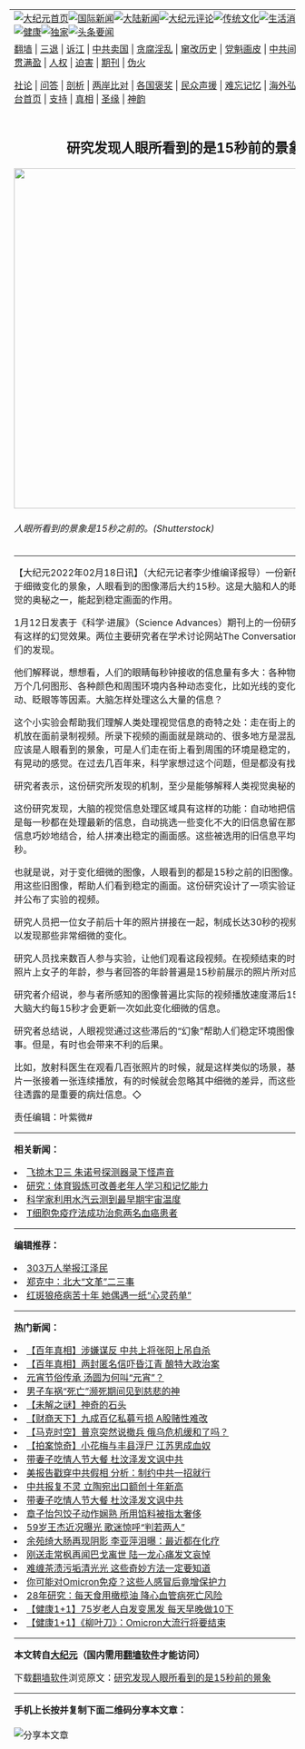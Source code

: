 <a name="1" id="1" target="_blank"></a><span id="1"></span>
<table align=center border="0"><tr><td colspan="2" VALIGN=TOP><a href="https://github.com/ixqzii3401/djy/blob/master/gb/nf1351518.md#1"><img src="https://raw.githubusercontent.com/ixqzii3401/www/master/t/djy/1.jpg" title="大纪元首页" alt="大纪元首页"></a><a href="https://github.com/ixqzii3401/djy/blob/master/gb/n24hr.md#1"><img src="https://raw.githubusercontent.com/ixqzii3401/www/master/t/djy/3.jpg" title="国际新闻" alt="国际新闻"></a><a href="https://github.com/ixqzii3401/djy/blob/master/gb/nsc413.md#1"><img src="https://raw.githubusercontent.com/ixqzii3401/www/master/t/djy/4.jpg" title="大陆新闻" alt="大陆新闻"></a><a href="https://github.com/ixqzii3401/djy/blob/master/gb/news392.md#1"><img src="https://raw.githubusercontent.com/ixqzii3401/www/master/t/djy/5.jpg" title="大纪元评论" alt="大纪元评论"></a><a href="https://github.com/ixqzii3401/djy/blob/master/gb/news2007.md#1"><img src="https://raw.githubusercontent.com/ixqzii3401/www/master/t/djy/6.jpg" title="传统文化" alt="传统文化"></a><a href="https://github.com/ixqzii3401/djy/blob/master/gb/news2008.md#1"><img src="https://raw.githubusercontent.com/ixqzii3401/www/master/t/djy/7.jpg" title="生活消费" alt="生活消费"></a><a href="https://github.com/ixqzii3401/djy/blob/master/gb/ncyule.md#1"><img src="https://raw.githubusercontent.com/ixqzii3401/www/master/t/djy/8.jpg" title="娱乐休闲" alt="娱乐休闲"></a><a href="https://github.com/ixqzii3401/djy/blob/master/gb/nsc1002.md#1"><img src="https://raw.githubusercontent.com/ixqzii3401/www/master/t/djy/9.jpg" title="健康" alt="健康"></a><a href="https://github.com/ixqzii3401/djy/blob/master/gb/nf6092.md#1"><img src="https://raw.githubusercontent.com/ixqzii3401/www/master/t/djy/10a.jpg" title="独家" alt="独家"></a><a href="https://github.com/ixqzii3401/djy/blob/master/gb/nf4514.md#1"><img src="https://raw.githubusercontent.com/ixqzii3401/www/master/t/djy/12a.jpg" title="头条要闻" alt="头条要闻"></a></td></tr>
<tr><td colspan="2" VALIGN=TOP><a target="_blank" href="https://github.com/ixqzii3401/www/blob/master/README.md?zsrh#1">翻墙</a> | <a target="_blank" href="https://github.com/ixqzii3401/djy/blob/master/gb/nf5657.md#1">三退</a> | <a target="_blank" href="https://github.com/ixqzii3401/djy/blob/master/gb/nf6124.md#1">诉江</a> | <a target="_blank" href="https://github.com/ixqzii3401/djy/blob/master/gb/nf1176117.md#1">中共卖国</a> | <a target="_blank" href="https://github.com/ixqzii3401/djy/blob/master/gb/nf5773.md#1">贪腐淫乱</a> | <a target="_blank" href="https://github.com/ixqzii3401/djy/blob/master/gb/nf1176115.md#1">窜改历史</a> | <a target="_blank" href="https://github.com/ixqzii3401/djy/blob/master/gb/nf1176107.md#1">党魁画皮</a> | <a target="_blank" href="https://github.com/ixqzii3401/djy/blob/master/gb/nf1320400.md#1">中共间谍</a> | <a target="_blank" href="https://github.com/ixqzii3401/djy/blob/master/gb/nf1176114.md#1">破坏传统</a> | <a target="_blank" href="https://github.com/ixqzii3401/ntdtv/blob/master/gb/prog447_1.md#1">恶贯满盈</a> | <a target="_blank" href="https://github.com/ixqzii3401/djy/blob/master/gb/ncid278.md#1">人权</a> | <a target="_blank" href="https://github.com/ixqzii3401/djy/blob/master/gb/nf1176111.md#1">迫害</a> | <a target="_blank" href="https://gitlab.com/szzdlab/mh-qikan/blob/master/README.md#1">期刊</a> | <a target="_blank" href="https://github.com/ixqzii3401/djy/blob/master/gb/nf5562.md#1">伪火</a></p><p><a target="_blank" href="https://github.com/ixqzii3401/djy/blob/master/gb/9p.md#1">社论</a> | <a target="_blank" href="https://github.com/ixqzii3401/djy/blob/master/gb/nf4378.md#1">问答</a> | <a target="_blank" href="https://github.com/ixqzii3401/djy/blob/master/gb/nf5792.md#1">剖析</a> | <a target="_blank" href="https://github.com/ixqzii3401/djy/blob/master/gb/nf5735.md#1">两岸比对</a> | <a target="_blank" href="https://github.com/ixqzii3401/djy/blob/master/gb/nf6119.md#1">各国褒奖</a> | <a target="_blank" href="https://github.com/ixqzii3401/djy/blob/master/gb/nf6120.md#1">民众声援</a> | <a target="_blank" href="https://github.com/ixqzii3401/djy/blob/master/gb/nf1188594.md#1">难忘记忆</a> | <a target="_blank" href="https://github.com/ixqzii3401/djy/blob/master/gb/nf3180.md#1">海外弘传</a> | <a target="_blank" href="https://github.com/ixqzii3401/djy/blob/master/gb/nf5410.md#1">万人上访</a> | <a target="_blank" href="https://github.com/ixqzii3401/www/blob/master/README.md?zsrh#1">平台首页</a> | <a target="_blank" href="https://github.com/ixqzii3401/djy/blob/master/gb/nf4386.md#1">支持</a> | <a target="_blank" href="https://github.com/ixqzii3401/djy/blob/master/gb/nf4389.md#1">真相</a> | <a target="_blank" href="https://github.com/ixqzii3401/djy/blob/master/gb/nf5790.md#1">圣缘</a> | <a target="_blank" href="https://github.com/ixqzii3401/djy/blob/master/gb/nf4786.md#1">神韵</a></td></tr>
<tr><td VALIGN=TOP width="626"><h2 align=center>研究发现人眼所看到的是15秒前的景象</h2>
<img width="600" src="https://i.epochtimes.com/assets/uploads/2022/02/id13586741-eyes-600x400.jpg" />
<h6>人眼所看到的景象是15秒之前的。(Shutterstock) 
</h6>
<hr>
	<p>【大纪元2022年02月18日讯】（大纪元记者李少维编译报导）一份新研究发现，对于细微变化的景象，人眼看到的图像滞后大约15秒。这是<ahref="https://github.com/ixqzii3401/djy/blob/master/gb/tag/%E5%A4%A7%E8%84%91.md#1">大脑</a>和人的眼睛配合产生<ahref="https://github.com/ixqzii3401/djy/blob/master/gb/tag/%E8%A7%86%E8%A7%89.md#1">视觉</a>的奥秘之一，能起到稳定画面的作用。</p>
<p>1月12日发表于《科学·进展》（Science Advances）期刊上的一份研究揭示了人眼具有这样的幻觉效果。两位主要研究者在学术讨论网站The Conversation撰文介绍了他们的发现。</p>
<p>他们解释说，想想看，人们的眼睛每秒钟接收的信息量有多大：各种物体上多达几百万个几何图形、各种颜色和周围环境内各种动态变化，比如光线的变化、眼球的转动、眨眼等等因素。<ahref="https://github.com/ixqzii3401/djy/blob/master/gb/tag/%E5%A4%A7%E8%84%91.md#1">大脑</a>怎样处理这么大量的信息？</p>
<p>这个小实验会帮助我们理解人类处理<ahref="https://github.com/ixqzii3401/djy/blob/master/gb/tag/%E8%A7%86%E8%A7%89.md#1">视觉</a>信息的奇特之处：走在街上的时候，拿出手机放在面前录制视频。所录下视频的画面就是跳动的、很多地方是混乱的。这其实就应该是人眼看到的景象，可是人们走在街上看到周围的环境是稳定的，并不觉得街景有晃动的感觉。在过去几百年来，科学家想过这个问题，但是都没有找到答案。</p>
<p>研究者表示，这份研究所发现的机制，至少是能够解释人类视觉奥秘的原因之一。</p>
<p>这份研究发现，大脑的视觉信息处理区域具有这样的功能：自动地把信息过滤，并不是每一秒都在处理最新的信息，自动挑选一些变化不大的旧信息留在那里，这样新旧信息巧妙地结合，给人拼凑出稳定的画面感。这些被选用的旧信息平均滞后大约15秒。</p>
<p>也就是说，对于变化细微的图像，人眼看到的都是15秒之前的旧图像。人脑巧妙地利用这些旧图像，帮助人们看到稳定的画面。这份研究设计了一项实验证明这个机制，并公布了<ahref="https://youtu.be/cLqVwvdOzuk" target="_blank" rel="noopener noreferrer">实验的视频</a>。</p>
<p>研究人员把一位女子前后十年的照片拼接在一起，制成长达30秒的视频。人们的确难以发现那些非常细微的变化。</p>
<p>研究人员找来数百人参与实验，让他们观看这段视频。在视频结束的时候问他们此时照片上女子的年龄，参与者回答的年龄普遍是15秒前展示的照片所对应的年龄。</p>
<p>研究者介绍说，参与者所感知的图像普遍比实际的视频播放速度滞后15秒，这是因为大脑大约每15秒才会更新一次如此变化细微的信息。</p>
<p>研究者总结说，人眼视觉通过这些滞后的“幻象”帮助人们稳定环境图像，这当然是好事。但是，有时也会带来不利的后果。</p>
<p>比如，放射科医生在观看几百张照片的时候，就是这样类似的场景，基本上一致的照片一张接着一张连续播放，有的时候就会忽略其中细微的差异，而这些细微的变化往往透露的是重要的病灶信息。◇</p>
<p>责任编辑：叶紫微#</p>
	
<hr>


<strong>相关新闻：</strong>
<li><a href="https://github.com/ixqzii3401/djy/blob/master/gb/22/2/18/n13586724.md#1">飞掠木卫三 朱诺号探测器录下怪声音</a></li>
<li><a href="https://github.com/ixqzii3401/djy/blob/master/gb/22/2/17/n13583794.md#1">研究：体育锻炼可改善老年人学习和记忆能力</a></li>
<li><a href="https://github.com/ixqzii3401/djy/blob/master/gb/22/2/17/n13582722.md#1">科学家利用水汽云测到最早期宇宙温度</a></li>
<li><a href="https://github.com/ixqzii3401/djy/blob/master/gb/22/2/17/n13582712.md#1">T细胞免疫疗法成功治愈两名血癌患者</a></li>
<hr>


<strong>编辑推荐：</strong>
<li><a href="https://github.com/upjkzu3674/djy/blob/master/gb/18/12/9/n10900044.md?dfh#1" target="_blank">303万人举报江泽民</a></li><li><a href="https://github.com/tsiac2612/djy/blob/master/gb/18/2/7/n10121258.md#1" target="_blank">郑克中：北大“文革”二三事</a></li><li><a href="https://github.com/tsiac2612/djy/blob/master/gb/19/1/22/n10994483.md#1" target="_blank">红斑狼疮病苦十年 她偶遇一纸“心灵药单”</a></li>
<hr>

<strong>热门新闻：</strong>
<li><a href="https://github.com/ixqzii3401/djy/blob/master/gb/22/2/4/n13555508.md#1">【百年真相】涉嫌谋反 中共上将张阳上吊自杀</a></li>
<li><a href="https://github.com/ixqzii3401/djy/blob/master/gb/22/2/8/n13563590.md#1">【百年真相】两封匿名信吓昏江青 酿特大政治案</a></li>
<li><a href="https://github.com/ixqzii3401/djy/blob/master/gb/22/2/10/n13567902.md#1">元宵节俗传承 汤圆为何叫“元宵”？</a></li>
<li><a href="https://github.com/ixqzii3401/djy/blob/master/gb/22/2/11/n13570720.md#1">男子车祸“死亡”濒死期间见到慈悲的神</a></li>
<li><a href="https://github.com/ixqzii3401/djy/blob/master/gb/22/2/3/n13553481.md#1">【未解之谜】神奇的石头</a></li>
<li><a href="https://github.com/ixqzii3401/djy/blob/master/gb/22/2/17/n13585096.md#1">【财商天下】九成百亿私募亏损 A股赌性难改</a></li>
<li><a href="https://github.com/ixqzii3401/djy/blob/master/gb/22/2/17/n13584145.md#1">【马克时空】普京突然说撤兵 俄乌危机缓和了吗？</a></li>
<li><a href="https://github.com/ixqzii3401/djy/blob/master/gb/22/2/17/n13584843.md#1">【拍案惊奇】小花梅与丰县浮尸 江苏男成血奴</a></li>
<li><a href="https://github.com/ixqzii3401/djy/blob/master/gb/22/2/15/n13579538.md#1">带妻子吃情人节大餐 杜汶泽发文讽中共</a></li>
<li><a href="https://github.com/ixqzii3401/djy/blob/master/gb/22/2/15/n13579087.md#1">美报告戳穿中共假相 分析：制约中共一招就行</a></li>
<li><a href="https://github.com/ixqzii3401/djy/blob/master/gb/22/2/16/n13580817.md#1">中共报复不灵 立陶宛出口额创十年新高</a></li>
<li><a href="https://github.com/ixqzii3401/djy/blob/master/gb/22/2/15/n13579538.md#1">带妻子吃情人节大餐 杜汶泽发文讽中共</a></li>
<li><a href="https://github.com/ixqzii3401/djy/blob/master/gb/22/2/15/n13579321.md#1">章子怡包饺子动作娴熟 所用馅料被指太奢侈</a></li>
<li><a href="https://github.com/ixqzii3401/djy/blob/master/gb/22/2/16/n13582307.md#1">59岁王杰近况曝光 歌迷惊呼“判若两人”</a></li>
<li><a href="https://github.com/ixqzii3401/djy/blob/master/gb/22/2/16/n13580570.md#1">余苑绮大肠再现阴影 李亚萍泪曝：最近都在化疗</a></li>
<li><a href="https://github.com/ixqzii3401/djy/blob/master/gb/22/2/17/n13583853.md#1">刚送走常枫再闻巴戈离世 陆一龙心痛发文哀悼</a></li>
<li><a href="https://github.com/ixqzii3401/djy/blob/master/gb/22/2/15/n13579523.md#1">难缠茶渍污垢清光光 这些奇妙方法一定要知道</a></li>
<li><a href="https://github.com/ixqzii3401/djy/blob/master/gb/22/2/13/n13574357.md#1">你可能对Omicron免疫？这些人感冒后竟增保护力</a></li>
<li><a href="https://github.com/ixqzii3401/djy/blob/master/gb/22/2/14/n13576016.md#1">28年研究：每天食用橄榄油 降心血管病死亡风险</a></li>
<li><a href="https://github.com/ixqzii3401/djy/blob/master/gb/22/2/17/n13584419.md#1">【健康1+1】75岁老人白发变黑发 每天早晚做10下</a></li>
<li><a href="https://github.com/ixqzii3401/djy/blob/master/gb/22/2/15/n13577415.md#1">【健康1+1】《柳叶刀》：Omicron大流行将要结束</a></li>
<hr>

<strong>本文转自<a href="https://www.epochtimes.com">大纪元</a>（国内需用<a href="https://github.com/ixqzii3401/www/blob/master/README.md#8">翻墙软件</a>才能访问）</strong><p>下载<a href="https://github.com/ixqzii3401/www/blob/master/README.md#8">翻墙软件</a>浏览原文：<a href="https://www.epochtimes.com/gb/22/2/18/n13586738.htm">研究发现人眼所看到的是15秒前的景象</a></p><hr>

<strong>手机上长按并复制下面二维码分享本文章：</strong><br><br><img src="https://chart.apis.google.com/chart?cht=qr&chs=240x240&choe=UTF-8&chld=M|2&chl=https://github.com/ixqzii3401/djy/blob/master/gb/22/2/18/n13586738.md%231" title="分享本文章"></td><td VALIGN=TOP><a href="https://github.com/ixqzii3401/djy/blob/master/gb/16/1/21/n4622075.md?dfh#1" target="_blank"><img src="https://raw.githubusercontent.com/ixqzii3401/djy/master/gb/300/wei-f1.jpg" title="中共的伪火骗局"  alt="中共的伪火骗局"></a><br><a href="https://github.com/ixqzii3401/www/blob/master/README.md?dfh#9" target="_blank"><img src="https://raw.githubusercontent.com/ixqzii3401/djy/master/gb/300/yong-h.jpg" title="永恒的见证"  alt="永恒的见证"></a><br><a href="https://github.com/ixqzii3401/djy/blob/master/gb/13/9/29/n3974789.md?dfh#1" target="_blank"><img src="https://raw.githubusercontent.com/ixqzii3401/djy/master/gb/300/shang-lnz.jpg" title="善良女子被中共投男牢"  alt="善良女子被中共投男牢"></a><br><a href="https://github.com/ixqzii3401/djy/blob/master/gb/16/3/16/n4663449.md?dfh#1" target="_blank"><img src="https://raw.githubusercontent.com/ixqzii3401/djy/master/gb/300/huo-z3.jpg" title="警卫目击活摘器官"  alt="警卫目击活摘器官"></a><br><a href="https://github.com/ixqzii3401/djy/blob/master/gb/16/8/7/n8177641.md?dfh#1" target="_blank"><img src="https://raw.githubusercontent.com/ixqzii3401/djy/master/gb/300/huo-z4.jpg" title="证人描述活摘恐怖"  alt="证人描述活摘恐怖"></a><br><a href="https://github.com/ixqzii3401/djy/blob/master/gb/10/4/19/n2881569.md?dfh#1" target="_blank"><img src="https://raw.githubusercontent.com/ixqzii3401/djy/master/gb/300/huo-z1.jpg" title="揭开活摘器官黑幕"  alt="揭开活摘器官黑幕"></a><br><a href="https://github.com/ixqzii3401/djy/blob/master/gb/10/11/7/n3077476.md?dfh#1" target="_blank"><img src="https://raw.githubusercontent.com/ixqzii3401/djy/master/gb/300/ma-ks.jpg" title="马克思的成魔之路"  alt="马克思的成魔之路"></a><br><a href="https://github.com/ixqzii3401/djy/blob/master/gb/14/6/9/n4173977.md?dfh#1" target="_blank"><img src="https://raw.githubusercontent.com/ixqzii3401/djy/master/gb/300/chang-zs.jpg" title="藏字石 蕴天机"  alt="藏字石 蕴天机"></a><br><a href="https://github.com/ixqzii3401/djy/blob/master/gb/18/5/10/n10381511.md?dfh#1" target="_blank"><img src="https://raw.githubusercontent.com/ixqzii3401/djy/master/gb/300/st1.jpg" title="关注三亿人三退"  alt="关注三亿人三退"></a><br><a href="https://github.com/ixqzii3401/djy/blob/master/gb/18/3/21/n10237682.md?dfh#1" target="_blank"><img src="https://raw.githubusercontent.com/ixqzii3401/djy/master/gb/300/jie-t.jpg" title="解体中共复兴中华"  alt="解体中共复兴中华"></a><br><a href="https://github.com/ixqzii3401/djy/blob/master/gb/9/2/9/n2422991.md?dfh#1" target="_blank"><img src="https://raw.githubusercontent.com/ixqzii3401/djy/master/gb/300/gao-zs.jpg" title="中共迫害良心律师"  alt="中共迫害良心律师"></a><br><a href="https://github.com/ixqzii3401/djy/blob/master/gb/18/12/9/n10900044.md?dfh#1" target="_blank"><img src="https://raw.githubusercontent.com/ixqzii3401/djy/master/gb/300/sj1.jpg" title="三百多万人举报江泽民"  alt="三百多万人举报江泽民"></a><br><a href="https://github.com/ixqzii3401/djy/blob/master/gb/18/8/28/n10672014.md?dfh#1" target="_blank"><img src="https://raw.githubusercontent.com/ixqzii3401/djy/master/gb/300/sj2.jpg" title="这些官员为何起诉江泽民"  alt="这些官员为何起诉江泽民"></a><br><a href="https://github.com/ixqzii3401/djy/blob/master/gb/8/12/18/n2367165.md?dfh#1" target="_blank"><img src="https://raw.githubusercontent.com/ixqzii3401/djy/master/gb/300/liangan.jpg" title="海峡两岸的强烈对比"  alt="海峡两岸的强烈对比"></a><br><a href="https://github.com/ixqzii3401/djy/blob/master/gb/15/12/10/n4593139.md?dfh#1" target="_blank"><img src="https://raw.githubusercontent.com/ixqzii3401/djy/master/gb/300/jia-ndzl.jpg" title="加拿大总理的贺信"  alt="加拿大总理的贺信"></a><br><a href="https://github.com/ixqzii3401/djy/blob/master/gb/11/6/17/n3289382.md?dfh#1" target="_blank"><img src="https://raw.githubusercontent.com/ixqzii3401/djy/master/gb/300/xiao-wd.jpg" title="探寻真相兼听则明"  alt="探寻真相兼听则明"></a><br><a href="https://github.com/ixqzii3401/djy/blob/master/gb/18/10/27/n10812623.md?dfh#1" target="_blank"><img src="https://raw.githubusercontent.com/ixqzii3401/djy/master/gb/300/yindu.jpg" title="印度媒体报道东方"  alt="印度媒体报道东方"></a><br><a href="https://github.com/ixqzii3401/djy/blob/master/gb/18/6/9/n10469652.md?dfh#1" target="_blank"><img src="https://raw.githubusercontent.com/ixqzii3401/djy/master/gb/300/xie-j.jpg" title="不一样的海外校园"  alt="不一样的海外校园"></a><br><a href="https://github.com/ixqzii3401/djy/blob/master/gb/7/4/5/n1669415.md?dfh#1" target="_blank"><img src="https://raw.githubusercontent.com/ixqzii3401/djy/master/gb/300/li-up.jpg" title="从大师到徒弟的传奇"  alt="从大师到徒弟的传奇"></a><br><a href="https://github.com/ixqzii3401/djy/blob/master/gb/17/5/26/n9191512.md?dfh#1" target="_blank"><img src="https://raw.githubusercontent.com/ixqzii3401/djy/master/gb/300/zfl2.jpg" title="亿万人与东方一本奇书"  alt="亿万人与东方一本奇书"></a><br><a href="https://github.com/ixqzii3401/djy/blob/master/gb/13/11/27/n4020290.md?dfh#1" target="_blank"><img src="https://raw.githubusercontent.com/ixqzii3401/djy/master/gb/300/zhen-h.jpg" title="大陆见不到的震撼场面"  alt="大陆见不到的震撼场面"></a><br><a href="https://github.com/ixqzii3401/djy/blob/master/gb/15/7/17/n4482910.md?dfh#1" target="_blank"><img src="https://raw.githubusercontent.com/ixqzii3401/djy/master/gb/300/dalu-sk.jpg" title="人心向善 大陆当初盛况"  alt="人心向善 大陆当初盛况"></a><br><a href="https://github.com/ixqzii3401/djy/blob/master/gb/19/1/5/n10955468.md?dfh#1" target="_blank"><img src="https://raw.githubusercontent.com/ixqzii3401/djy/master/gb/300/zfl1.jpg" title="追寻真理 这书讲什么"  alt="追寻真理 这书讲什么"></a><br><a href="https://github.com/ixqzii3401/www/blob/master/README.md?dfh#1" target="_blank"><img src="https://raw.githubusercontent.com/ixqzii3401/djy/master/gb/300/fq1.jpg" title="下载免费翻墙软件"  alt="下载免费翻墙软件"></a><br></td></tr></table>
